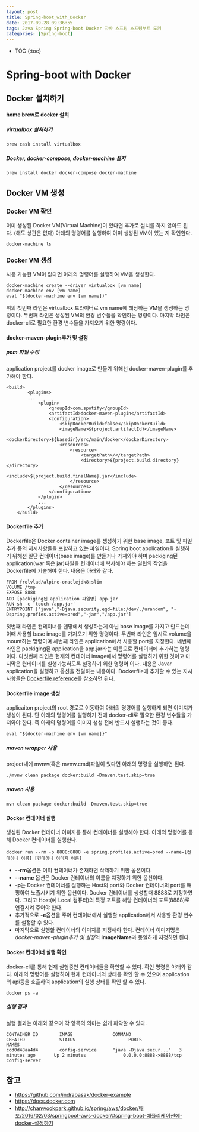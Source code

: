 ```yaml
---
layout: post
title: Spring-boot_with_Docker
date: 2017-09-28 09:36:55
tags: Java Spring Spring-boot Docker 자바 스프링 스프링부트 도커
categories: [Spring-boot]
---
```


* TOC
{:toc}

# Spring-boot with Docker

## Docker 설치하기

#### home brew로 docker 설치

##### virtualbox 설치하기

```
brew cask install virtualbox
```

##### Docker, docker-compose, docker-machine 설치

```
brew install docker docker-compose docker-machine
```

## Docker VM 생성
### Docker VM 확인
이미 생성된 Docker VM(Virtual Machine)이 있다면 추가로 설치를 하지 않아도 된다. (해도 상관은 없다)
아래의 명령어를 실행하여 이미 생성된 VM이 있는 지 확인한다.
```
docker-machine ls
```
### Docker VM 생성
사용 가능한 VM이 없다면 아래의 명령어를 실행하여 VM을 생성한다.
```
docker-machine create --driver virtualbox [vm name]
docker-machine env [vm name]
eval "$(docker-machine env [vm name])"
```
위의 첫번째 라인은 virtualbox 드라이버로 vm name에 해당하는 VM을 생성하는 명령이다.
두번째 라인은 생성된 VM의 환경 변수들을 확인하는 명령이다.
마지막 라인은 docker-cli로 필요한 환경 변수들을 가져오기 위한 명령이다.

#### docker-maven-plugin추가 및 설정
##### pom 파일 수정
application project를 docker image로 만들기 위해선 docker-maven-plugin를 추가해야 한다.

```
<build>
        <plugins>
        ...
            <plugin>
                <groupId>com.spotify</groupId>
                <artifactId>docker-maven-plugin</artifactId>
                <configuration>
                    <skipDockerBuild>false</skipDockerBuild>
                    <imageName>${project.artifactId}</imageName>
                    <dockerDirectory>${basedir}/src/main/docker</dockerDirectory>
                    <resources>
                        <resource>
                            <targetPath>/</targetPath>
                            <directory>${project.build.directory}</directory>
                            <include>${project.build.finalName}.jar</include>
                        </resource>
                    </resources>
                </configuration>
            </plugin>
            ...
        </plugins>
    </build>
```
#### Dockerfile 추가
Dockerfile은 Docker container image를 생성하기 위한 base image, 포트 및 파일 추가 등의 지시사항들을 포함하고 있는 파일이다.
Spring boot application을 실행하기 위해선 일단 컨테이너(base image)를 만들거나 가져와야 하며 packiging된 application(war 혹은 jar)파일을 컨테이너에 복사해야 하는 일련의 작업을 Dockerfile에 기술해야 한다.
내용은 아래와 같다.

```
FROM frolvlad/alpine-oraclejdk8:slim
VOLUME /tmp
EXPOSE 8888
ADD [packiging된 application 파일명] app.jar
RUN sh -c 'touch /app.jar'
ENTRYPOINT ["java","-Djava.security.egd=file:/dev/./urandom", "-Dspring.profies.active=prod","-jar","/app.jar"]
```
첫번째 라인은 컨테이너를 맨땅에서 생성하는게 아닌 base image를 가지고 만드는데 이때 사용할 base image를 가져오기 위한 명령이다.
두번째 라인은 임시로 volume을 mount하는 명령이며
세번째 라인은 application에서 사용할 port를 지정한다.
네번째 라인은 packiging된 application을 app.jar라는 이름으로 컨테이너에 추가하는 명령이다.
다섯번째 라인은 현재의 컨테이너 image에서 명령어를 실행하기 위한 것이고
마지막은 컨테이너를 실행가능하도록 설정하기 위한 명령어 이다. 내용은 Javar application을 실행하고 옵션을 전달하는 내용이다.
Dockerfile에 추가할 수 있는 지시사항들은 [Dockerfile reference](https://docs.docker.com/engine/reference/builder/)를 참조하면 된다.

#### Dockerfile image 생성
applicaiton project의 root 경로로 이동하여 아래의 명령어를 실행하게 되면 이미지가 생성이 된다.
단 아래의 명령어를 실행하기 전에 docker-cli로 필요한 환경 변수들을 가져와야 한다. 즉 아래의 명령어를 이미지 생성 전에 반드시 실행하는 것이 좋다.

```
eval "${docker-machine env [vm name]}"
```


##### maven wrapper 사용
project내에 mvnw(혹은 mvnw.cmd)파일이 있다면 아래의 명령을 실행하면 된다.

```
./mvnw clean package docker:build -Dmaven.test.skip=true
```

##### maven 사용

```
mvn clean package docker:build -Dmaven.test.skip=true
```

#### Docker 컨테이너 실행
생성된 Docker 컨테이너 이미지를 통해 컨테이너를 실행해야 한다.  아래의 명령어를 통해 Docker 컨테이너를 실행한다.

```
docker run --rm -p 8888:8888 -e spring.profiles.active=prod --name=[컨테이너 이름] [컨테이너 이미지 이름]
```
* **--rm**옵션은 이미 컨테이너가 존재하면 삭제하기 위한 옵션이다.
* **--name** 옵션은 Docker 컨테이너의 이름을 지정하기 위한 옵션이다.
* **-p**는 Docker 컨테이너를 실행하는 Host의 port와 Docker 컨테이너의 port를 매핑하여 노출시키기 위한 옵션이다. Docker 컨테이너를 생성할때 8888로 지정하였다. 그리고 Host(예 Local 컴퓨터)의 특정 포트를 해당 컨테이너의 포트(8888)로 연결시켜 주어야 한다.
* 추가적으로 **-e**옵션을 주어 컨테이너에서 실행할 application에서 사용할 환경 변수를 설정할 수 있다.
* 마지막으로 실행할 컨테이너의 이미지를 지정해야 한다. 컨테이너 이미지명은 *docker-maven-plugin추가 및 설정*의 **imageName**과 동일하게 지정하면 된다.

#### Docker 컨테이너 실행 확인
docker-cli를 통해 현재 실행중인 컨테이너들을 확인할 수 있다. 확인 명령은 아래와 같다. 아래의 명령어를 실행하여 현재 컨테이너의 상태를 확인 할 수 있으며 application의 api등을 호출하여 application의 실행 상태를 확인 할 수 있다.

```
docker ps -a
```

##### 실행 결과
실행 결과는 아래와 같으며 각 항목의 의미는 쉽게 파악할 수 있다.

```
CONTAINER ID        IMAGE               COMMAND                  CREATED             STATUS                    PORTS                    NAMES
cdd0d48aa4d4        config-service      "java -Djava.secur..."   3 minutes ago       Up 2 minutes              0.0.0.0:8888->8888/tcp   config-server
```

## 참고
* https://github.com/indrabasak/docker-example
* https://docs.docker.com
* http://chanwookpark.github.io/spring/aws/docker/배포/2016/02/03/springboot-aws-docker/#spring-boot-애플리케이션에-docker-설정하기
